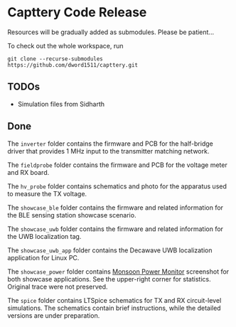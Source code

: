 # Capttery Code Release

Resources will be gradually added as submodules. Please be patient...

To check out the whole workspace, run

```
git clone --recurse-submodules https://github.com/dword1511/capttery.git
```

## TODOs

* Simulation files from Sidharth

## Done

The `inverter` folder contains the firmware and PCB for the half-bridge driver that provides 1 MHz input to the transmitter matching network.

The `fieldprobe` folder contains the firmware and PCB for the voltage meter and RX board.

The `hv_probe` folder contains schematics and photo for the apparatus used to measure the TX voltage.

The `showcase_ble` folder contains the firmware and related information for the BLE sensing station showcase scenario.

The `showcase_uwb` folder contains the firmware and related information for the UWB localization tag.

The `showcase_uwb_app` folder contains the Decawave UWB localization application for Linux PC.

The `showcase_power` folder contains [Monsoon Power Monitor](https://www.msoon.com/lvpm-software-download) screenshot for both showcase applications.
See the upper-right corner for statistics. Original trace were not preserved.

The `spice` folder contains LTSpice schematics for TX and RX circuit-level simulations.
The schematics contain brief instructions, while the detailed versions are under preparation.
